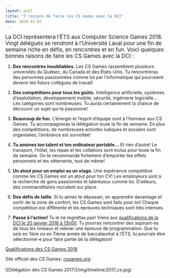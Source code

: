 ```yaml
---
layout: post
title: "7 raisons de faire les CS Games avec la DCI"
date: 2018-01-07
---
```


<big>La DCI représentera l’ÉTS aux Computer Science Games 2018. Vingt délégués se rendront à l’Université Laval pour une fin de semaine riche en défis, en rencontres et en fun. Voici quelques bonnes raisons de faire les CS Games avec la DCI :</big>

1. **Des rencontres inoubliables.**
Les CS Games rassemblent plusieurs universités du Québec, du Canada et des États-Unis. Tu rencontreras des personnes passionnées comme toi par l’informatique qui pourraient devenir tes futurs collègues de travail!
 
2. **Des compétitions pour tous les goûts.** Intelligence artificielle, systèmes d’exploitation, développement mobile, sécurité, ingénierie logicielle… Les catégories sont nombreuses. Tu auras certainement la chance de découvrir un sujet qui te passionne! 

3. **Beaucoup de fun.** L’énergie et l’esprit d’équipe sont à l’honneur aux CS Games. Tu accompagneras la délégation toute la fin de semaine. En plus des compétitions, de nombreuses activités ludiques et sociales sont organisées; l’ambiance est survoltée!

4. **Tu amènes ton talent et ton ordinateur portable…** Et rien d’autre! Le transport, l’hôtel, les repas et les collations sont inclus pour toute la fin de semaine. On te recommande fortement d’emporter tes effets personnels et tes vêtements, tout de même! 

5. **Un atout pour un emploi ou un stage.**
Une expérience compétitive comme les CS Games est un atout pour ton CV! Les employeurs sont à la recherche de gens passionnés et talentueux comme toi. D’ailleurs, des commanditaires recrutent sur place.

6.	**Des défis de taille.**
Si tu aimes te dépasser, en apprendre davantage et sortir de ta zone de confort, les CS Games sont faits pour toi! Chaque compétition est différente et les épreuves techniques sont très intenses. 

7.	**Passe à l’action!**
Tu le ne regrettas pas! Viens aux [qualifications de la DCI le 20 janvier 2018 à 13h00](https://www.facebook.com/events/2030315243872230/). Tu pourras rencontrer des aspirant-es de tous les niveaux et relever une épreuve de programmation. Que tu sois en 1ière ou en 7ième année de baccalauréat à l’ÉTS, tu pourrais être sélectionné-e pour faire partie de la délégation! 

<a class="btn btn-primary btn-lg btn-block" href="https://www.facebook.com/events/2030315243872230/">Qualifications des CS Games 2018</a>

<div class="text-center">Site officiel des CS Games: <a href="http://csgames.org">csgames.org</a>
<br><br>
![Délégation des CS Games 2017](/img/timeline/2017_cs.jpg)
 </div>

 